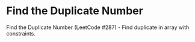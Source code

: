 # Find the Duplicate Number

Find the Duplicate Number (LeetCode #287) - Find duplicate in array with constraints.

